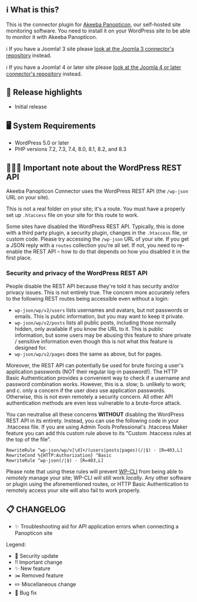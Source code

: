 ## ℹ️ What is this?

This is the connector plugin for [Akeeba Panopticon](https://github.com/akeeba/panopticon), our self-hosted site monitoring software. You need to install it on your WordPress site to be able to monitor it with Akeeba Panopticon.

ℹ️ If you have a Joomla! 3 site please [look at the Joomla 3 connector's repository](https://github.com/akeeba/panopticon_connector_j3/releases/latest) instead.

ℹ️ If you have a Joomla! 4 or later site please [look at the Joomla 4 or later connector's repository](https://github.com/akeeba/panopticon-connector/releases/latest) instead.

## 🔎 Release highlights

* Initial release

## 🖥️ System Requirements

* WordPress 5.0 or later
* PHP versions 7.2, 7.3, 7.4, 8.0, 8.1, 8.2, and 8.3

## 🧑🏽‍💻 Important note about the WordPress REST API

Akeeba Panopticon Connector uses the WordPress REST API (the `/wp-json` URL on your site).

This is not a real folder on your site; it's a route. You must have a properly set up `.htaccess` file on your site for this route to work.

Some sites have disabled the WordPress REST API. Typically, this is done with a third party plugin, a security plugin, changes in the `.htaccess` file, or custom code. Please try accessing the `/wp-json` URL of your site. If you get a JSON reply with a `routes` collection you're all set. If not, you need to re-enable the REST API – how to do that depends on how you disabled it in the first place.

### Security and privacy of the WordPress REST API

People disable the REST API because they're told it has security and/or privacy issues. This is not entirely true. The concern more accurately refers to the following REST routes being accessible even without a login:
* `wp-json/wp/v2/users` lists usernames and avatars, but not passwords or emails. This is public information, but you may want to keep it private.
* `wp-json/wp/v2/posts` lists all public posts, including those normally hidden, only available if you know the URL to it. This is public information, but some users may be abusing this feature to share private / sensitive information even though this is not what this feature is designed for.
* `wp-json/wp/v2/pages` does the same as above, but for pages.

Moreover, the REST API can potentially be used for brute forcing a user's application passwords (NOT their regular log-in password!). The HTTP Basic Authentication provides a convenient way to check if a username and password combination works. However, this is a. slow; b. unlikely to work; and c. only a concern if the user _does_ use application passwords. Otherwise, this is not even remotely a security concern. All other API authentication methods are even less vulnerable to a brute-force attack.

You can neutralise all these concerns **WITHOUT** disabling the WordPress REST API in its entirety. Instead, you can use the following code in your .htaccess file. If you are using Admin Tools Professional's .htaccess Maker feature you can add this custom rule above to its “Custom .htaccess rules at the top of the file”.

```apacheconf
RewriteRule ^wp-json/wp/v[\d]+/(users|posts|pages)(/|$) - [R=403,L]
RewriteCond %{HTTP:Authorization} ^Basic
RewriteRule ^wp-json(/|$) - [R=403,L]
```

Please note that using these rules will prevent [WP-CLI](https://wp-cli.org/) from being able to _remotely_ manage your site; WP-CLI will still work _locally_. Any other software or plugin using the aforementioned routes, or HTTP Basic Authentication to remotely access your site will also fail to work properly.

## 📋 CHANGELOG

* ✨ Troubleshooting aid for API application errors when connecting a Panopticon site

Legend:
* 🚨 Security update
* ‼️ Important change
* ✨ New feature
* ✂️ Removed feature
* ✏️ Miscellaneous change
* 🐞 Bug fix